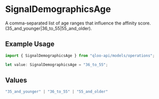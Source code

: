 # SignalDemographicsAge

A comma-separated list of age ranges that influence the affinity score.(35_and_younger\|36_to_55\|55_and_older).

## Example Usage

```typescript
import { SignalDemographicsAge } from "qloo-api/models/operations";

let value: SignalDemographicsAge = "36_to_55";
```

## Values

```typescript
"35_and_younger" | "36_to_55" | "55_and_older"
```
